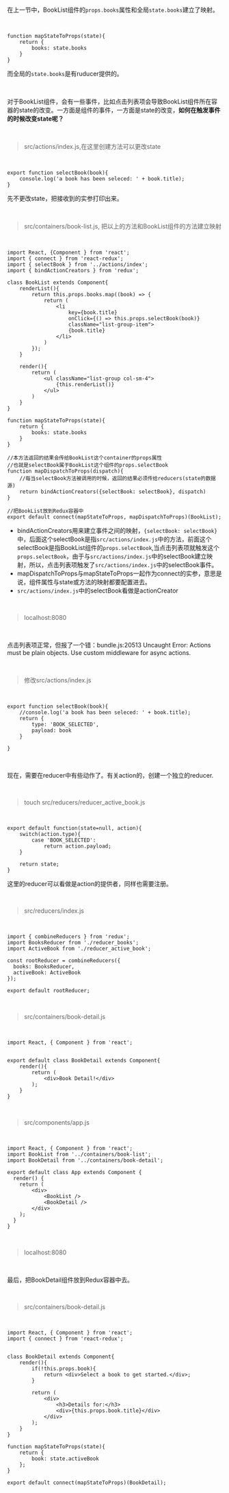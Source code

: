 <br>

在上一节中，BookList组件的`props.books`属性和全局`state.books`建立了映射。

<br>

	function mapStateToProps(state){
	    return {
	        books: state.books
	    }
	}
而全局的`state.books`是有ruducer提供的。

<br>

对于BookList组件，会有一些事件，比如点击列表项会导致BookList组件所在容器的state的改变。一方面是组件的事件，一方面是state的改变，**如何在触发事件的时候改变state呢？**

<br>


> src/actions/index.js,在这里创建方法可以更改state

<br>

	export function selectBook(book){
	    console.log('a book has been seleced: ' + book.title);
	}
先不更改state，把接收到的实参打印出来。

<br>

> src/containers/book-list.js, 把以上的方法和BookList组件的方法建立映射

<br>

	import React, {Component } from 'react';
	import { connect } from 'react-redux';
	import { selectBook } from '../actions/index';
	import { bindActionCreators } from 'redux';
	
	class BookList extends Component{
	    renderList(){
	        return this.props.books.map((book) => {
	            return (
	                <li 
	                    key={book.title} 
	                    onClick={() => this.props.selectBook(book)}
	                    className="list-group-item">
	                    {book.title}
	                </li>
	            )
	        });
	    }
	    
	    render(){
	        return (
	            <ul className="list-group col-sm-4">
	                {this.renderList()}
	            </ul>
	        )
	    }
	}
	
	function mapStateToProps(state){
	    return {
	        books: state.books
	    }
	}
	
	//本方法返回的结果会传给BookList这个container的props属性
	//也就是selectBook属于BookList这个组件的props.selectBook
	function mapDispatchToProps(dispatch){
	    //每当selectBook方法被调用的时候，返回的结果必须传给reducers(state的数据源)
	    return bindActionCreators({selectBook: selectBook}, dispatch)
	}
	
	//把BookList放到Redux容器中
	export default connect(mapStateToProps, mapDispatchToProps)(BookList);

- bindActionCreators用来建立事件之间的映射，`{selectBook: selectBook}`中，后面这个selectBook是指`src/actions/index.js`中的方法，前面这个selectBook是指BookList组件的`props.selectBook`,当点击列表项就触发这个`props.selectBook`，由于与`src/actions/index.js`中的selectBook建立映射，所以，点击列表项触发了`src/actions/index.js`中的selectBook事件。
- mapDispatchToProps与mapStateToProps一起作为connect的实参，意思是说，组件属性与state或方法的映射都要配置进去。
- `src/actions/index.js`中的selectBook看做是actionCreator

<br>

> localhost:8080

<br>

点击列表项正常，但报了一个错：bundle.js:20513 Uncaught Error: Actions must be plain objects. Use custom middleware for async actions.

<br>

> 修改src/actions/index.js

<br>

	export function selectBook(book){
	    //console.log('a book has been seleced: ' + book.title);
	    return {
	        type: 'BOOK_SELECTED',
	        payload: book
	    }
	    
	}

<br>

现在，需要在reducer中有些动作了。有关action的，创建一个独立的reducer.

<br>

> touch src/reducers/reducer_active_book.js

<br>

	export default function(state=null, action){
	    switch(action.type){
	        case 'BOOK_SELECTED': 
	            return action.payload;
	    }
	    
	    return state;
	}


这里的reducer可以看做是action的提供者，同样也需要注册。

<br>

> src/reducers/index.js

<br>

	import { combineReducers } from 'redux';
	import BooksReducer from './reducer_books';
	import ActiveBook from './reducer_active_book';
	
	const rootReducer = combineReducers({
	  books: BooksReducer,
	  activeBook: ActiveBook
	});
	
	export default rootReducer;


<br>

> src/containers/book-detail.js

<br>

	import React, { Component } from 'react';
	
	
	export default class BookDetail extends Component{
	    render(){
	        return (
	            <div>Book Detail!</div>
	        );
	    }
	}

<br>

> src/components/app.js

<br>

	import React, { Component } from 'react';
	import BookList from '../containers/book-list';
	import BookDetail from '../containers/book-detail';
	
	export default class App extends Component {
	  render() {
	    return (
	        <div>
	            <BookList />
	            <BookDetail />
	        </div>      
	    );
	  }
	}

<br>

> localhost:8080

<br>

最后，把BookDetail组件放到Redux容器中去。

<br>

> src/containers/book-detail.js

<br>

	import React, { Component } from 'react';
	import { connect } from 'react-redux';
	
	
	class BookDetail extends Component{
	    render(){
	        if(!this.props.book){
	            return <div>Select a book to get started.</div>;
	        }
	        
	        return (
	            <div>
	                <h3>Details for:</h3>
	                <div>{this.props.book.title}</div>
	            </div>
	        );
	    }
	}
	
	function mapStateToProps(state){
	    return {
	        book: state.activeBook
	    };
	}
	
	export default connect(mapStateToProps)(BookDetail);

<br>












